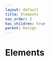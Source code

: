 ```yaml
---
layout: default
title: Elements
nav_order: 3
has_children: true
parent: Design
---
```


# Elements